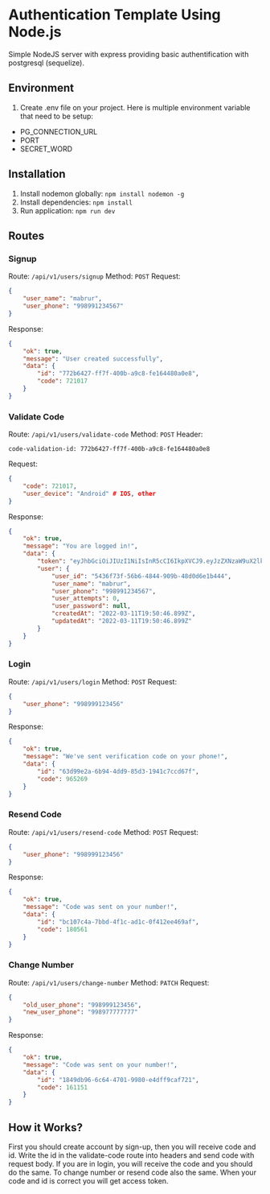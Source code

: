 # Authentication Template Using Node.js
Simple NodeJS server with express providing basic authentification with postgresql (sequelize).
## Environment
1. Create .env file on your project.
Here is multiple environment variable that need to be setup:
*   PG_CONNECTION_URL
*   PORT
*   SECRET_WORD
## Installation
1. Install nodemon globally:
`npm install nodemon -g`
3. Install dependencies:
`npm install`
3. Run application:
`npm run dev`
## Routes
### Signup
Route: `/api/v1/users/signup` Method: `POST`
Request:
```json
{
    "user_name": "mabrur",
    "user_phone": "998991234567"
}
```
Response:
```json
{
    "ok": true,
    "message": "User created successfully",
    "data": {
        "id": "772b6427-ff7f-400b-a9c8-fe164480a0e8",
        "code": 721017
    }
}
```
### Validate Code
Route: `/api/v1/users/validate-code` Method: `POST`
Header:
```
code-validation-id: 772b6427-ff7f-400b-a9c8-fe164480a0e8
```
Request: 
```json
{
    "code": 721017,
    "user_device": "Android" # IOS, other
}
```
Response:
```json
{
    "ok": true,
    "message": "You are logged in!",
    "data": {
        "token": "eyJhbGciOiJIUzI1NiIsInR5cCI6IkpXVCJ9.eyJzZXNzaW9uX2lkIjoiYjE0MjlkZjktNzIzNC00MWExLTliNmItYmZiM2VkNGQ2NDk1IiwiaWF0IjoxNjQ3MDI4NDU1fQ.veisCisw86fY6K1-wg97WxtQ0D_VuZwwCRe-QBo1icE",
        "user": {
            "user_id": "5436f73f-56b6-4844-909b-48d0d6e1b444",
            "user_name": "mabrur",
            "user_phone": "998991234567",
            "user_attempts": 0,
            "user_password": null,
            "createdAt": "2022-03-11T19:50:46.899Z",
            "updatedAt": "2022-03-11T19:50:46.899Z"
        }
    }
}
```
### Login
Route: `/api/v1/users/login` Method: `POST`
Request: 
```json
{
    "user_phone": "998999123456"
}
```
Response: 
```json
{
    "ok": true,
    "message": "We've sent verification code on your phone!",
    "data": {
        "id": "63d99e2a-6b94-4dd9-85d3-1941c7ccd67f",
        "code": 965269
    }
}
```
### Resend Code
Route: `/api/v1/users/resend-code` Method: `POST`
Request: 
```json
{
    "user_phone": "998999123456"
}
```
Response: 
```json
{
    "ok": true,
    "message": "Code was sent on your number!",
    "data": {
        "id": "bc107c4a-7bbd-4f1c-ad1c-0f412ee469af",
        "code": 180561
    }
}
```
### Change Number
Route: `/api/v1/users/change-number` Method: `PATCH`
Request: 
```json
{
    "old_user_phone": "998999123456",
    "new_user_phone": "998977777777"
}
```
Response: 
```json
{
    "ok": true,
    "message": "Code was sent on your number!",
    "data": {
        "id": "1849db96-6c64-4701-9980-e4dff9caf721",
        "code": 161151
    }
}
```
## How it Works?
First you should create account by sign-up, then you will receive code and id. Write the id in the validate-code route into headers and send code with request body.
If you are in login, you will receive the code and you should do the same.
To change number or resend code also the same.
When your code and id is correct you will get access token.
